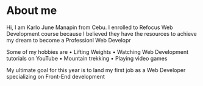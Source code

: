 # About me

Hi, I am Karlo June Manapin from Cebu. I enrolled to Refocus Web Development course because I believed they have the resources to achieve my dream to become a Professionl Web Developr

Some of my hobbies are
• Lifting Weights
• Watching Web Development tutorials on YouTube
• Mountain trekking
• Playing video games

My ultimate goal for this year is to land my first job as a Web Developer specializing on Front-End development
